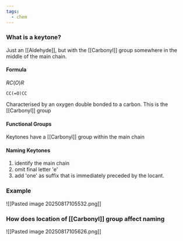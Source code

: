 ```yaml
---
tags:
  - chem
---
```

### What is a keytone? 
Just an [[Aldehyde]], but with the [[Carbonyl]] group somewhere in the middle of the main chain. 
#### Formula
$RC(O)R$

```smiles
CC(=O)CC
```
Characterised by an oxygen double bonded to a carbon. This is the [[Carbonyl]] group
#### Functional Groups
Keytones have a [[Carbonyl]] group within the main chain
#### Naming Keytones
1. identify the main chain 
2. omit final letter 'e'
3. add 'one' as suffix that is immediately preceded by the locant.

### Example
![[Pasted image 20250817105532.png]]

### How does location of [[Carbonyl]] group affect naming

![[Pasted image 20250817105626.png]]

